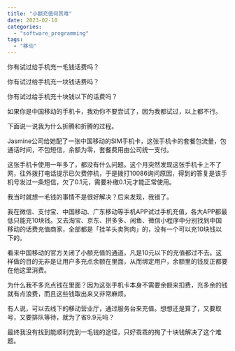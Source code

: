 ```yaml
---
title: "小额充值何其难"
date: 2023-02-10
categories: 
  - "software_programming"
tags: 
  - "移动"
---
```


你有试过给手机充一毛钱话费吗？

你有试过给手机充一块钱话费吗？

你有试过给手机充十块钱以下的话费吗？

如果你是中国移动的手机卡，我劝你不要尝试了，因为我都试过，以上都不行。

下面说一说我为什么折腾和折腾的过程。

Jasmine公司给她配了一张中国移动的SIM手机卡，这张手机卡的套餐包流量，包通话时间，不包短信，余额为零，套餐费用由公司统一支付。

这张手机卡使用一年多了，都没有什么问题。这个月突然发现这张手机卡上不了网，往外拨打电话提示已欠费停机，于是拨打10086询问原因，得到的答复是该手机号发过一条短信，欠了0.1元，需要补缴0.1元才能正常使用。

我当时就想一毛钱的事情不是很好解决？后来发现，我错了。

我在微信、支付宝、中国移动、广东移动等手机APP试过手机充值，各大APP都最低只能充10块钱。又去淘宝、京东、拼多多、闲鱼、微信小程序中分别找到中国移动的话费充值商家，全部都是「挂羊头卖狗肉」的，没有一个可以充10块钱以下的。

看来中国移动的官方关闭了小额充值的通道，凡是10元以下的充值都过不去。这样做的目的无非是让用户多充点余额在里面，从而绑定用户，余额里的钱反正都要在他这里消费。

为什么我不多充点钱在里面？因为这张手机卡本身不需要余额来扣费，充多余的钱就有点浪费，而且这些钱取出来又非常麻烦。

有人说，可以去线下的移动营业厅，通过服务台来充值。想想还是算了，又要取号，又要排队等待，就为了省9.9元吗？

最终我没有找到能顺利充到一毛钱的途径，只好乖乖的掏了十块钱解决了这个难题。
